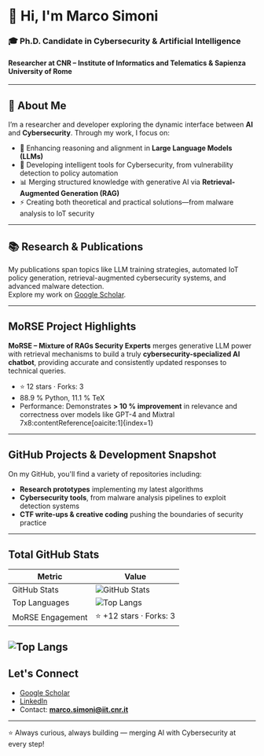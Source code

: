 # 👋 Hi, I'm Marco Simoni  

### 🎓 Ph.D. Candidate in **Cybersecurity & Artificial Intelligence**  
#### Researcher at CNR – Institute of Informatics and Telematics & Sapienza University of Rome  

---

## 🚀 About Me  

I’m a researcher and developer exploring the dynamic interface between **AI** and **Cybersecurity**. Through my work, I focus on:  
- 🧠 Enhancing reasoning and alignment in **Large Language Models (LLMs)**  
- 🔐 Developing intelligent tools for Cybersecurity, from vulnerability detection to policy automation  
- 📊 Merging structured knowledge with generative AI via **Retrieval-Augmented Generation (RAG)**  
- ⚡ Creating both theoretical and practical solutions—from malware analysis to IoT security

---

## 📚 Research & Publications  

My publications span topics like LLM training strategies, automated IoT policy generation, retrieval-augmented cybersecurity systems, and advanced malware detection.  
Explore my work on [Google Scholar](https://scholar.google.com/citations?user=hhNQwfkAAAAJ).

---

##  MoRSE Project Highlights

**MoRSE – Mixture of RAGs Security Experts** merges generative LLM power with retrieval mechanisms to build a truly **cybersecurity-specialized AI chatbot**, providing accurate and consistently updated responses to technical queries.  
- ⭐ 12 stars ·  Forks: 3  
- 88.9 % Python, 11.1 % TeX  
- Performance: Demonstrates **> 10 % improvement** in relevance and correctness over models like GPT-4 and Mixtral 7x8:contentReference[oaicite:1]{index=1}

---

##  GitHub Projects & Development Snapshot

On my GitHub, you'll find a variety of repositories including:  
- **Research prototypes** implementing my latest algorithms  
- **Cybersecurity tools**, from malware analysis pipelines to exploit detection systems  
- **CTF write-ups & creative coding** pushing the boundaries of security practice  

---

##  Total GitHub Stats 

| Metric             | Value                                              |
|-------------------|----------------------------------------------------|
| GitHub Stats      | ![GitHub Stats](https://github-readme-stats.vercel.app/api?username=winstonsmith1897&show_icons=true&theme=radical) |
| Top Languages     | ![Top Langs](https://github-readme-stats.vercel.app/api/top-langs/?username=winstonsmith1897&layout=compact&theme=radical) |
| MoRSE Engagement  | ⭐ +12 stars ·  Forks: 3                             |

![Top Langs](https://github-readme-stats.vercel.app/api/top-langs/?username=winstonsmith1897&layout=compact&theme=radical)  
---

##  Let's Connect  

-  [Google Scholar](https://scholar.google.com/citations?user=hhNQwfkAAAAJ)  
-  [LinkedIn](https://www.linkedin.com/in/marco-simoni-ba1a06242/)  
-  Contact: **marco.simoni@iit.cnr.it**  

---

⭐ Always curious, always building — merging AI with Cybersecurity at every step!  
